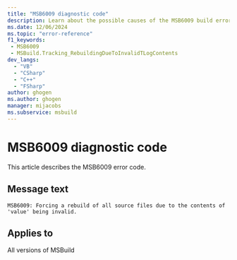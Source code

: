```yaml
---
title: "MSB6009 diagnostic code"
description: Learn about the possible causes of the MSB6009 build error, and get troubleshooting tips.
ms.date: 12/06/2024
ms.topic: "error-reference"
f1_keywords:
 - MSB6009
 - MSBuild.Tracking_RebuildingDueToInvalidTLogContents
dev_langs:
  - "VB"
  - "CSharp"
  - "C++"
  - "FSharp"
author: ghogen
ms.author: ghogen
manager: mijacobs
ms.subservice: msbuild
---
```


# MSB6009 diagnostic code

<!-- :::ErrorDefinitionDescription::: -->
<!-- :::editable-content name="introDescription"::: -->
This article describes the MSB6009 error code.
<!-- :::editable-content-end::: -->

## Message text

`MSB6009: Forcing a rebuild of all source files due to the contents of 'value' being invalid.`

<!-- :::editable-content name="postOutputDescription"::: -->
<!--
{StrBegin="MSB6009: "}
-->
<!-- :::editable-content-end::: -->
<!-- :::ErrorDefinitionDescription-end::: -->

## Applies to

All versions of MSBuild
